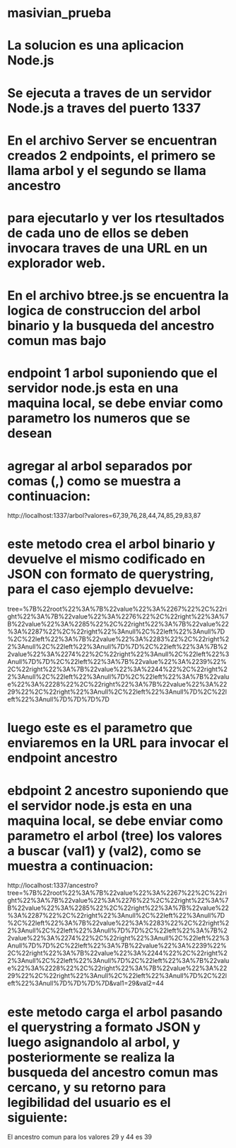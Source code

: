 # masivian_prueba
# La solucion es una aplicacion Node.js
# Se ejecuta a traves de un servidor Node.js a traves del puerto 1337
# En el archivo Server se encuentran creados 2 endpoints, el primero se llama arbol y el segundo se llama ancestro
# para ejecutarlo y ver los rtesultados de cada uno de ellos se deben invocara traves de una URL en un explorador web.
# En el archivo btree.js se encuentra la logica de construccion del arbol binario y la busqueda del ancestro comun mas bajo



# endpoint 1 arbol suponiendo que el servidor node.js esta en una maquina local, se debe enviar como parametro los numeros que se desean
# agregar al arbol separados por comas (,) como se muestra a continuacion:
http://localhost:1337/arbol?valores=67,39,76,28,44,74,85,29,83,87
# este metodo crea el arbol binario y devuelve el mismo codificado en JSON con formato de querystring, para el caso ejemplo devuelve:

tree=%7B%22root%22%3A%7B%22value%22%3A%2267%22%2C%22right%22%3A%7B%22value%22%3A%2276%22%2C%22right%22%3A%7B%22value%22%3A%2285%22%2C%22right%22%3A%7B%22value%22%3A%2287%22%2C%22right%22%3Anull%2C%22left%22%3Anull%7D%2C%22left%22%3A%7B%22value%22%3A%2283%22%2C%22right%22%3Anull%2C%22left%22%3Anull%7D%7D%2C%22left%22%3A%7B%22value%22%3A%2274%22%2C%22right%22%3Anull%2C%22left%22%3Anull%7D%7D%2C%22left%22%3A%7B%22value%22%3A%2239%22%2C%22right%22%3A%7B%22value%22%3A%2244%22%2C%22right%22%3Anull%2C%22left%22%3Anull%7D%2C%22left%22%3A%7B%22value%22%3A%2228%22%2C%22right%22%3A%7B%22value%22%3A%2229%22%2C%22right%22%3Anull%2C%22left%22%3Anull%7D%2C%22left%22%3Anull%7D%7D%7D%7D

# luego este es el parametro que enviaremos en la URL para invocar el endpoint ancestro


# ebdpoint 2 ancestro suponiendo que el servidor node.js esta en una maquina local, se debe enviar como parametro el arbol (tree) los valores a buscar (val1) y (val2), como se muestra a continuacion:

http://localhost:1337/ancestro?tree=%7B%22root%22%3A%7B%22value%22%3A%2267%22%2C%22right%22%3A%7B%22value%22%3A%2276%22%2C%22right%22%3A%7B%22value%22%3A%2285%22%2C%22right%22%3A%7B%22value%22%3A%2287%22%2C%22right%22%3Anull%2C%22left%22%3Anull%7D%2C%22left%22%3A%7B%22value%22%3A%2283%22%2C%22right%22%3Anull%2C%22left%22%3Anull%7D%7D%2C%22left%22%3A%7B%22value%22%3A%2274%22%2C%22right%22%3Anull%2C%22left%22%3Anull%7D%7D%2C%22left%22%3A%7B%22value%22%3A%2239%22%2C%22right%22%3A%7B%22value%22%3A%2244%22%2C%22right%22%3Anull%2C%22left%22%3Anull%7D%2C%22left%22%3A%7B%22value%22%3A%2228%22%2C%22right%22%3A%7B%22value%22%3A%2229%22%2C%22right%22%3Anull%2C%22left%22%3Anull%7D%2C%22left%22%3Anull%7D%7D%7D%7D&val1=29&val2=44

# este metodo carga el arbol pasando el querystring a formato JSON y luego asignandolo al arbol, y posteriormente se realiza la busqueda del ancestro comun mas cercano, y su retorno para legibilidad del usuario es el siguiente:

El ancestro comun para los valores 29 y 44 es 39

